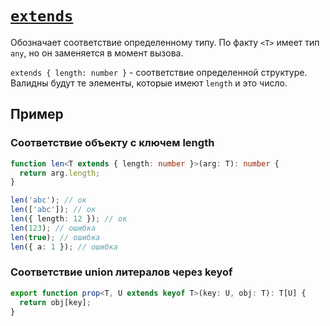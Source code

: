 # [`extends`](../index.md)

Обозначает соответствие определенному типу. По факту `<T>` имеет тип `any`, но он заменяется в момент вызова.

`extends { length: number }` - соответствие определенной структуре. Валидны будут те элементы, которые имеют `length` и это число.

## Пример

### Соответствие объекту с ключем length

```ts
function len<T extends { length: number }>(arg: T): number {
  return arg.length;
}

len('abc'); // ок
len(['abc']); // ок
len({ length: 12 }); // ок
len(123); // ошибка
len(true); // ошибка
len({ a: 1 }); // ошибка
```

### Соответствие union литералов через keyof

```ts
export function prop<T, U extends keyof T>(key: U, obj: T): T[U] {
  return obj[key];
}
```
